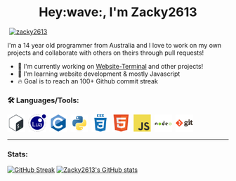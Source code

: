 <h1 align=center> Hey:wave:, I'm Zacky2613 </h1>


<img src="https://komarev.com/ghpvc/?username=zacky2613&style=flat-square&color=blue" alt=""/>
<a href="https://github.com/ryo-ma/github-profile-trophy"><img src="https://github-profile-trophy.vercel.app/?username=zacky2613" alt="zacky2613" /></a><br>

I'm a 14 year old programmer from Australia and I love to work on my own projects and collaborate with others on theirs through pull requests!
- 🔭 I'm currently working on <a href="https://github.com/Zacky2613/Website-Terminal">Website-Terminal</a> and other projects!
- :seedling: I'm learning website development & mostly Javascript 
- :fire: Goal is to reach an 100+ Github commit streak

### :hammer_and_wrench: Languages/Tools:
<div>
    <img src="https://github.com/devicons/devicon/blob/master/icons/bash/bash-original.svg"  title="Lua" alt="Lua" width="40" height="40"/>&nbsp;
    <img src="https://github.com/devicons/devicon/blob/master/icons/lua/lua-original-wordmark.svg"  title="Lua" alt="Lua" width="40" height="40"/>&nbsp;
    <img src="https://github.com/devicons/devicon/blob/master/icons/c/c-original.svg"  title="C" alt="C" width="40" height="40"/>&nbsp;
    <img src="https://github.com/devicons/devicon/blob/master/icons/python/python-original.svg"  title="Python" alt="Python" width="40" height="40"/>&nbsp;
    <img src="https://github.com/devicons/devicon/blob/master/icons/css3/css3-plain-wordmark.svg"  title="CSS3" alt="CSS" width="40" height="40"/>&nbsp;
    <img src="https://github.com/devicons/devicon/blob/master/icons/html5/html5-original.svg" title="HTML5" alt="HTML" width="40" height="40"/>&nbsp;
    <img src="https://github.com/devicons/devicon/blob/master/icons/javascript/javascript-original.svg" title="JavaScript" alt="JavaScript" width="40" height="40"/>&nbsp;
    <img src="https://github.com/devicons/devicon/blob/master/icons/nodejs/nodejs-original-wordmark.svg" title="NodeJS" alt="NodeJS" width="40" height="40"/>&nbsp;
    <img src="https://github.com/devicons/devicon/blob/master/icons/git/git-original-wordmark.svg" title="Git" **alt="Git" width="40" height="40"/>
</div>

---

### Stats:
[![GitHub Streak](https://streak-stats.demolab.com/?user=zacky2613&theme=dark)](https://git.io/streak-stats)
[![Zacky2613's GitHub stats](https://github-readme-stats-sigma-five.vercel.app/api?username=Zacky2613&show_icons=true&theme=radical&count_private=true)](https://github.com/anuraghazra/github-readme-stats)
